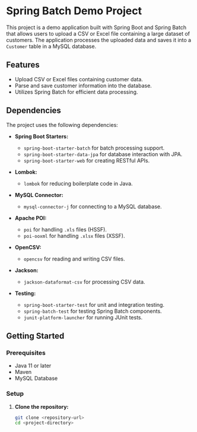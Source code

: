 # Spring Batch Demo Project

This project is a demo application built with Spring Boot and Spring Batch that allows users to upload a CSV or Excel file containing a large dataset of customers. The application processes the uploaded data and saves it into a `Customer` table in a MySQL database.

## Features

- Upload CSV or Excel files containing customer data.
- Parse and save customer information into the database.
- Utilizes Spring Batch for efficient data processing.

## Dependencies

The project uses the following dependencies:

- **Spring Boot Starters:**
    - `spring-boot-starter-batch` for batch processing support.
    - `spring-boot-starter-data-jpa` for database interaction with JPA.
    - `spring-boot-starter-web` for creating RESTful APIs.
  
- **Lombok:**
    - `lombok` for reducing boilerplate code in Java.

- **MySQL Connector:**
    - `mysql-connector-j` for connecting to a MySQL database.

- **Apache POI:**
    - `poi` for handling `.xls` files (HSSF).
    - `poi-ooxml` for handling `.xlsx` files (XSSF).

- **OpenCSV:**
    - `opencsv` for reading and writing CSV files.

- **Jackson:**
    - `jackson-dataformat-csv` for processing CSV data.

- **Testing:**
    - `spring-boot-starter-test` for unit and integration testing.
    - `spring-batch-test` for testing Spring Batch components.
    - `junit-platform-launcher` for running JUnit tests.

## Getting Started

### Prerequisites

- Java 11 or later
- Maven
- MySQL Database

### Setup

1. **Clone the repository:**

   ```bash
   git clone <repository-url>
   cd <project-directory>
